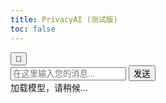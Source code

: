 ```yaml
---
title: PrivacyAI (测试版)
toc: false
---
```

<div class="chat-container">
    <button id="clearButton" title="清除聊天">🔄</button>
    <div class="chat-output" id="chatOutput"></div>
    <div class="input-container">
        <input type="text" id="userInput" placeholder="在这里输入您的消息..." />
        <button id="sendButton">发送</button>
    </div>
    <div id="loadingMessage">加载模型，请稍候...</div>
</div>

<script type="module">
    import { pipeline } from 'https://cdn.jsdelivr.net/npm/@xenova/transformers@2.17.2/dist/transformers.min.js';

    let chatPipeline;

    async function initLLM() {
        document.getElementById('loadingMessage').style.display = 'block';

        try {
            chatPipeline = await pipeline('text2text-generation', 'Xenova/LaMini-Flan-T5-783M', {
                quantized: true
            });
            console.log("Model loaded successfully.");
        } catch (error) {
            console.error("Error initializing LLM:", error);
            alert("Failed to load the model. Please check the console for details.");
        } finally {
            document.getElementById('loadingMessage').style.display = 'none';
        }
    }

    document.addEventListener("DOMContentLoaded", () => {
        initLLM();
        const aiContainer = document.createElement('div');
        aiContainer.className = 'message-container ai-message-container';
        const aiAvatar = document.createElement('div');
        aiAvatar.className = 'avatar ai-avatar';
        const aiBubble = document.createElement('div');
        aiBubble.className = 'message-bubble ai-message';
        aiBubble.textContent = "嗨！ 我是PrivacyAI，你的隐私助手。问我任何关于隐私/安全的问题 🕵️ 在您的浏览器本地运行（测试版）- 请独立验证重要信息。";
        aiContainer.appendChild(aiAvatar);
        aiContainer.appendChild(aiBubble);
        document.getElementById('chatOutput').appendChild(aiContainer);

        document.getElementById('sendButton').addEventListener('click', async () => {
            const userInput = document.getElementById('userInput').value.trim();
            if (!userInput) return;

            const userContainer = document.createElement('div');
            userContainer.className = 'message-container user-message-container';
            
            const userBubble = document.createElement('div');
            userBubble.className = 'message-bubble user-message';
            userBubble.textContent = userInput;
            
            const userAvatar = document.createElement('div');
            userAvatar.className = 'avatar user-avatar';
            
            userContainer.appendChild(userBubble);
            userContainer.appendChild(userAvatar);
            document.getElementById('chatOutput').appendChild(userContainer);
            
            document.getElementById('userInput').value = '';

            const aiContainer = document.createElement('div');
            aiContainer.className = 'message-container ai-message-container';
            
            const aiAvatar = document.createElement('div');
            aiAvatar.className = 'avatar ai-avatar';
            
            const aiBubble = document.createElement('div');
            aiBubble.className = 'message-bubble ai-message';
            aiBubble.textContent = "Thinking..."; // Loading indicator
            
            aiContainer.appendChild(aiAvatar);
            aiContainer.appendChild(aiBubble);
            document.getElementById('chatOutput').appendChild(aiContainer);

            document.getElementById('chatOutput').scrollTop = document.getElementById('chatOutput').scrollHeight;

            setTimeout(async () => {
                try {
                    const response = await chatPipeline(userInput, {
                        max_new_tokens: 200,
                        temperature: 0.7,
                        callback_function: (beams) => {
                            aiBubble.textContent = beams[0].output_text; // Update with partial response if needed
                            document.getElementById('chatOutput').scrollTop = document.getElementById('chatOutput').scrollHeight;
                        }
                    });

                    aiBubble.textContent = response[0].generated_text;
                    document.getElementById('chatOutput').scrollTop = document.getElementById('chatOutput').scrollHeight;

                } catch (error) {
                    console.error("Error during chat completion:", error);
                    aiBubble.textContent = "Sorry, I encountered an error. Please try again.";
                }
            }, 0);
        });
    });

    document.getElementById('clearButton').addEventListener('click', () => {
        document.getElementById('chatOutput').innerHTML = '';
    });
</script>